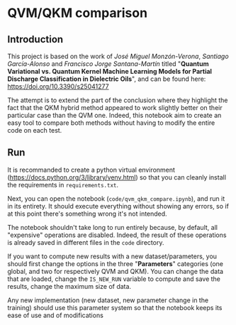 # QVM/QKM comparison

## Introduction

This project is based on the work of *José Miguel Monzón-Verona*, *Santiago García-Alonso* and *Francisco Jorge Santana-Martín* titled "**Quantum Variational vs. Quantum Kernel Machine Learning Models for Partial Discharge Classification in Dielectric Oils**", and can be found here: https://doi.org/10.3390/s25041277

The attempt is to extend the part of the conclusion where they highlight the fact that the QKM hybrid method appeared to work slightly better on their particular case than the QVM one. Indeed, this notebook aim to create an easy tool to compare both methods without having to modify the entire code on each test.

## Run

It is recommanded to create a python virtual environment (https://docs.python.org/3/library/venv.html) so that you can cleanly install the requirements in `requirements.txt`.

Next, you can open the notebook (`code/qvm_qkm_compare.ipynb`), and run it in its entirety. It should execute everything without showing any errors, so if at this point there's something wrong it's not intended.

The notebook shouldn't take long to run entirely because, by default, all "expensive" operations are disabled. Indeed, the result of these operations is already saved in different files in the `code` directory.

If you want to compute new results with a new dataset/parameters, you should first change the options in the three "**Parameters**" categories (one global, and two for respectively QVM and QKM). You can change the data that are loaded, change the `IS_NEW_RUN` variable to compute and save the results, change the maximum size of data.

Any new implementation (new dataset, new parameter change in the training) should use this parameter system so that the notebook keeps its ease of use and of modifications